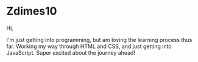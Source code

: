 # Zdimes10

Hi,

I'm just getting into programming, but am loving the learning process thus far. Working my way through HTML and CSS, and just getting into JavaScript. Super excited about the journey ahead!
